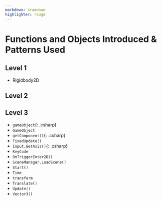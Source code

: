 ```yaml
---
markdown: kramdown
highlighter: rouge
---
```

# Functions and Objects Introduced & Patterns Used

## Level 1
* Rigidbody2D

## Level 2

## Level 3

* `gameObject`{: .csharp}
* ```GameObject```
* `getComponent()`{: .csharp}
* ```FixedUpdate()```
* `Input.GetAxis()`{: .csharp}
* ```KeyCode```
* ```OnTriggerEnter2D()```
* ```SceneManager.LoadScene()```
* ```Start()```
* ```Time```
* ```transform```
* ```Translate()```
* ```Update()```
* ```Vector3()```
